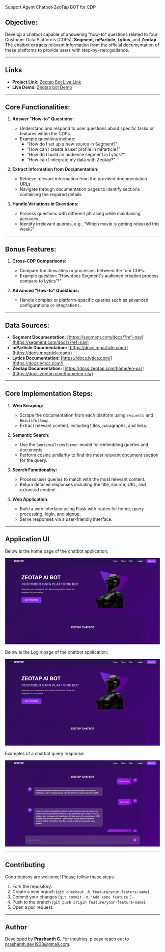 Support Agent Chatbot-ZeoTap BOT for CDP

## Objective:
Develop a chatbot capable of answering "how-to" questions related to four Customer Data Platforms (CDPs): **Segment**, **mParticle**, **Lytics**, and **Zeotap**. The chatbot extracts relevant information from the official documentation of these platforms to provide users with step-by-step guidance.

---
## Links

- **Project Link**: [Zeotap Bot Live Link](https://zeobot.onrender.com) 
- **Live Demo**: [Zeotap bot Demo](https://youtu.be/MDDv2qgUEVs) 

---

## Core Functionalities:
1. **Answer "How-to" Questions:**
   - Understand and respond to user questions about specific tasks or features within the CDPs.
   - Example questions include:
     - "How do I set up a new source in Segment?"
     - "How can I create a user profile in mParticle?"
     - "How do I build an audience segment in Lytics?"
     - "How can I integrate my data with Zeotap?"

2. **Extract Information from Documentation:**
   - Retrieve relevant information from the provided documentation URLs.
   - Navigate through documentation pages to identify sections containing the required details.

3. **Handle Variations in Questions:**
   - Process questions with different phrasing while maintaining accuracy.
   - Identify irrelevant queries, e.g., "Which movie is getting released this week?"

---

## Bonus Features:
1. **Cross-CDP Comparisons:**
   - Compare functionalities or processes between the four CDPs.
   - Example question: "How does Segment's audience creation process compare to Lytics'?"

2. **Advanced "How-to" Questions:**
   - Handle complex or platform-specific queries such as advanced configurations or integrations.

---

## Data Sources:
- **Segment Documentation:** [https://segment.com/docs/?ref=nav](https://segment.com/docs/?ref=nav)
- **mParticle Documentation:** [https://docs.mparticle.com/](https://docs.mparticle.com/)
- **Lytics Documentation:** [https://docs.lytics.com/](https://docs.lytics.com/)
- **Zeotap Documentation:** [https://docs.zeotap.com/home/en-us/](https://docs.zeotap.com/home/en-us/)

---

## Core Implementation Steps:
1. **Web Scraping:**
   - Scrape the documentation from each platform using `requests` and `BeautifulSoup`.
   - Extract relevant content, including titles, paragraphs, and links.

2. **Semantic Search:**
   - Use the `SentenceTransformer` model for embedding queries and documents.
   - Perform cosine similarity to find the most relevant document section for the query.

3. **Search Functionality:**
   - Process user queries to match with the most relevant content.
   - Return detailed responses including the title, source, URL, and extracted content.

4. **Web Application:**
   - Build a web interface using Flask with routes for home, query processing, login, and signup.
   - Serve responses via a user-friendly interface.

---
## Application UI

Below is the home page of the chatbot application:

![Home Page UI](screenshots/homepage_ui.png)

Below is the Login page of the chatbot application:

![Login Page UI](screenshots/homepage_ui.png)


Examples of a chatbot query response:

![Query Response](screenshots/query_response.png)


---

## Contributing

Contributions are welcome! Please follow these steps:
1. Fork the repository.
2. Create a new branch (`git checkout -b feature/your-feature-name`).
3. Commit your changes (`git commit -m 'Add some feature'`).
4. Push to the branch (`git push origin feature/your-feature-name`).
5. Open a pull request.

---


## Author
Developed by **Prashanth G**. For inquiries, please reach out to prashanth.dev1908@gmail.com.
